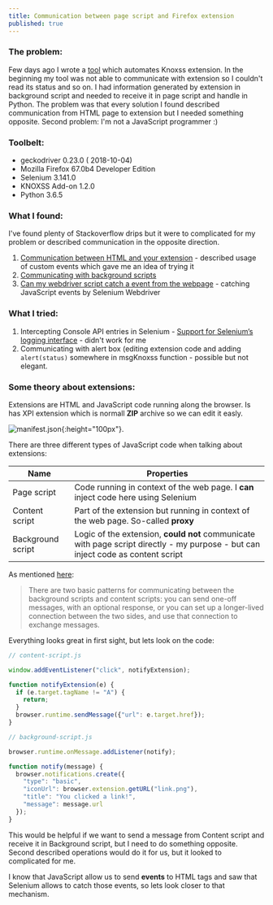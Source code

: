```yaml
---
title: Communication between page script and Firefox extension
published: true
---
```


### [](#header-3)The problem:

Few days ago I wrote a [tool](automation-of-knoxss-extension) which automates Knoxss extension. In the beginning my tool was not able to communicate with extension so I couldn't read its status and so on. I had information generated by extension in background script and needed to receive it in page script and handle in Python. The problem was that every solution I found described communication from HTML page to extension but I needed something opposite. Second problem: I'm not a JavaScript programmer :)
    
### Toolbelt:

- geckodriver 0.23.0 ( 2018-10-04)
- Mozilla Firefox 67.0b4 Developer Edition
- Selenium 3.141.0
- KNOXSS Add-on 1.2.0
- Python 3.6.5

### What I found:

I've found plenty of Stackoverflow drips but it were to complicated for my problem or described communication in the opposite direction. 

1. [Communication between HTML and your extension](https://developer.mozilla.org/en-US/docs/Archive/Add-ons/Communication_between_HTML_and_your_extension) - described usage of custom events which gave me an idea of trying it
2. [Communicating with background scripts](https://developer.mozilla.org/en-US/docs/Mozilla/Add-ons/WebExtensions/Content_scripts#Communicating_with_background_scripts)
3. [Can my webdriver script catch a event from the webpage](https://stackoverflow.com/questions/35884230/can-my-webdriver-script-catch-a-event-from-the-webpage) - catching JavaScript events by Selenium Webdriver


### What I tried:

1. Intercepting Console API entries in Selenium - [Support for Selenium’s logging interface](https://github.com/mozilla/geckodriver/issues/284) - didn't work for me
2. Communicating with alert box (editing extension code and adding `alert(status)` somewhere in msgKnoxss function - possible but not elegant.

### Some theory about extensions:

Extensions are HTML and JavaScript code running along the browser. Is has XPI extension which is normall **ZIP** archive so we can edit it easly.

![manifest.json](https://mdn.mozillademos.org/files/13669/webextension-anatomy.png){:height="100px"}.

There are three different types of JavaScript code when talking about extensions:

| Name  | Properties |
| ------------- | ------------- |
| Page script  | Code running in context of the web page. I **can** inject code here using Selenium|
| Content script  | Part of the extension but running in context of the web page. So-called **proxy**     |
| Background script  | Logic of the extension, **could not** communicate with page script directly - my purpose - but can inject code as content script |

As mentioned [here](https://developer.mozilla.org/en-US/docs/Mozilla/Add-ons/WebExtensions/Content_scripts#Communicating_with_background_scripts):
> There are two basic patterns for communicating between the background scripts and content scripts: you can send one-off messages, with an optional response, or you can set up a longer-lived connection between the two sides, and use that connection to exchange messages.

Everything looks great in first sight, but lets look on the code:

```javascript
// content-script.js

window.addEventListener("click", notifyExtension);

function notifyExtension(e) {
  if (e.target.tagName != "A") {
    return;
  }
  browser.runtime.sendMessage({"url": e.target.href});
}
```

```javascript
// background-script.js

browser.runtime.onMessage.addListener(notify);

function notify(message) {
  browser.notifications.create({
    "type": "basic",
    "iconUrl": browser.extension.getURL("link.png"),
    "title": "You clicked a link!",
    "message": message.url
  });
}
```
This would be helpful if we want to send a message from Content script and receive it in Background script, but I need to do something opposite. Second described operations would do it for us, but it looked to complicated for me.

I know that JavaScript allow us to send **events** to HTML tags and saw that Selenium allows to catch those events, so lets look closer to that mechanism.

### 
